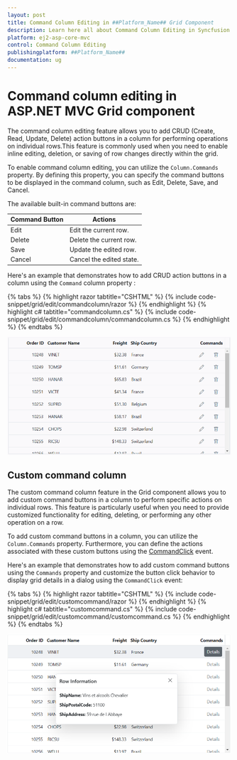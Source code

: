 ```yaml
---
layout: post
title: Command Column Editing in ##Platform_Name## Grid Component
description: Learn here all about Command Column Editing in Syncfusion ##Platform_Name## Grid component of Syncfusion Essential JS 2 and more.
platform: ej2-asp-core-mvc
control: Command Column Editing
publishingplatform: ##Platform_Name##
documentation: ug
---
```


# Command column editing in ASP.NET MVC Grid component

The command column editing feature allows you to add CRUD (Create, Read, Update, Delete) action buttons in a column for performing operations on individual rows.This feature is commonly used when you need to enable inline editing, deletion, or saving of row changes directly within the grid. 

To enable command column editing, you can utilize the `Column.Commands` property. By defining this property, you can specify the command buttons to be displayed in the command column, such as Edit, Delete, Save, and Cancel.

The available built-in command buttons are: 

| Command Button | Actions |
|----------------|---------|
| Edit | Edit the current row.|
| Delete | Delete the current row.|
| Save | Update the edited row.|
| Cancel | Cancel the edited state. |

Here's an example that demonstrates how to add CRUD action buttons in a column using the `Command` column property : 

{% tabs %}
{% highlight razor tabtitle="CSHTML" %}
{% include code-snippet/grid/edit/commandcolumn/razor %}
{% endhighlight %}
{% highlight c# tabtitle="commandcolumn.cs" %}
{% include code-snippet/grid/edit/commandcolumn/commandcolumn.cs %}
{% endhighlight %}
{% endtabs %}

![Command column editing](../../images/editing/edit-command.gif)

## Custom command column

The custom command column feature in the Grid component allows you to add custom command buttons in a column to perform specific actions on individual rows. This feature is particularly useful when you need to provide customized functionality for editing, deleting, or performing any other operation on a row.

To add custom command buttons in a column, you can utilize the `Column.Commands` property. Furthermore, you can define the actions associated with these custom buttons using the [CommandClick](https://help.syncfusion.com/cr/aspnetmvc-js2/Syncfusion.EJ2.Grids.Grid.html#Syncfusion_EJ2_Grids_Grid_CommandClick) event.

Here's an example that demonstrates how to add custom command buttons using the `Commands` property and customize the button click behavior to display grid details in a dialog using the `CommandClick` event:

{% tabs %}
{% highlight razor tabtitle="CSHTML" %}
{% include code-snippet/grid/edit/customcommand/razor %}
{% endhighlight %}
{% highlight c# tabtitle="customcommand.cs" %}
{% include code-snippet/grid/edit/customcommand/customcommand.cs %}
{% endhighlight %}
{% endtabs %}

![Custom command column](../../images/editing/edit-custom.png)